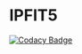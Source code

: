 # IPFIT5

[![Codacy Badge](https://api.codacy.com/project/badge/Grade/cff21c68b8704b65a9e02f72c45b5a41)](https://app.codacy.com/app/Miesvanderlippe/IPFIT5?utm_source=github.com&utm_medium=referral&utm_content=Miesvanderlippe/IPFIT5&utm_campaign=badger)